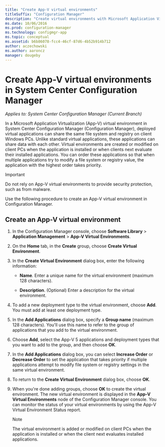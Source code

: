 ```yaml
---
title: "Create App-V virtual environments"
titleSuffix: "Configuration Manager"
description: "Create virtual environments with Microsoft Application Virtualization so apps can share data with each other."
ms.date: 10/06/2016
ms.prod: configuration-manager
ms.technology: configmgr-app
ms.topic: conceptual
ms.assetid: b6b86078-fcc4-46cf-87d6-4b52b914b712
author: aczechowski
ms.author: aaroncz
manager: dougeby
---
```

# Create App-V virtual environments in System Center Configuration Manager

*Applies to: System Center Configuration Manager (Current Branch)*

In a Microsoft Application Virtualization (App-V) virtual environment in System Center Configuration Manager (Configuration Manager), deployed virtual applications can share the same file system and registry on client Windows PCs. Unlike standard virtual applications, these applications can share data with each other. Virtual environments are created or modified on client PCs when the application is installed or when clients next evaluate their installed applications. You can order these applications so that when multiple applications try to modify a file system or registry value, the application with the highest order takes priority.  

> [!IMPORTANT]  
>  Do not rely on App-V virtual environments to provide security protection, such as from malware.  

 Use the following procedure to create an App-V virtual environment in Configuration Manager.  

## Create an App-V virtual environment  

1.  In the Configuration Manager console, choose **Software Library** > **Application Management** > **App-V Virtual Environments**.  

3.  On the **Home** tab, in the **Create** group, choose **Create Virtual Environment**.  

4.  In the **Create Virtual Environment** dialog box, enter the following information:  

    -   **Name**.  Enter a unique name for the virtual environment (maximum 128 characters).  

    -   **Description**. (Optional) Enter a description for the virtual environment.  

5.  To add a new deployment type to the virtual environment, choose **Add**. You must add at least one deployment type.  

6.  In the **Add Applications** dialog box, specify a **Group name** (maximum 128 characters). You'll use this name to refer to the group of applications that you add to the virtual environment.  

7.  Choose **Add**, select the App-V 5 applications and deployment types that you want to add to the group, and then choose **OK**.  

8.  In the **Add Applications** dialog box, you can select **Increase Order** or **Decrease Order** to set the application that takes priority if multiple applications attempt to modify file system or registry settings in the same virtual environment.  

9. To return to the **Create Virtual Environment** dialog box, choose **OK**.  

10. When you're done adding groups, choose **OK** to create the virtual environment. The new virtual environment is displayed in the **App-V Virtual Environments** node of the Configuration Manager console. You can monitor the status of your virtual environments by using the App-V Virtual Environment Status report.  

    > [!NOTE]  
    >  The virtual environment is added or modified on client PCs when the application is installed or when the client next evaluates installed applications.  
